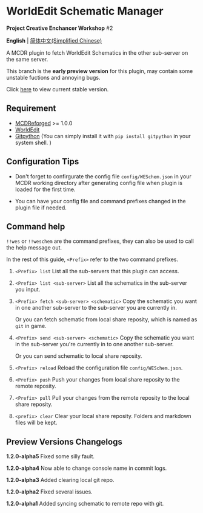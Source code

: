 # WorldEdit Schematic Manager

**Project Creative Enchancer Workshop** #2

  **English** | [简体中文(Simplified Chinese)](https://github.com/ra1ny-yuki/weschem/blob/git_test/README_zh.md)

  A MCDR plugin to fetch WorldEdit Schematics in the other sub-server on the same server.
  
  This branch is the **early preview version** for this plugin, may contain some unstable fuctions and annoying bugs.
  
  Click [here](https://github.com/Lazy-Bing-Server/weschem) to view current stable version.

## Requirement
- [MCDReforged](https://github.com/Fallen-Breath/MCDReforged/) >= 1.0.0
- [WorldEdit](https://www.curseforge.com/minecraft/mc-mods/worldedit)
- [Gitpython](https://pypi.org/project/GitPython/) (You can simply install it with `pip install gitpython` in your system shell. )

## Configuration Tips
- Don't forget to confirgurate the config file `config/WESchem.json` in your MCDR working directory after generating config file when plugin is loaded for the first time.

- You can have your config file and command prefixes changed in the plugin file if needed.

## Command help
`!!wes` or `!!weschem` are the command prefixes, they can also be used to call the help message out.

In the rest of this guide, `<Prefix>` refer to the two command prefixes.

1. `<Prefix> list` 
List all the sub-servers that this plugin can access.

2. `<Prefix> list <sub-server>`
List all the schematics in the sub-server you input.

3. `<Prefix> fetch <sub-server> <schematic>`
  Copy the schematic you want in one another sub-server to the sub-server you are currently in.

   Or you can fetch schematic from local share reposity, which is named as `git` in game.

4. `<Prefix> send <sub-server> <schematic>`
  Copy the schematic you want in the sub-server you're currently in to one another sub-server.

   Or you can send schematic to local share reposity.

5. `<Prefix> reload`
  Reload the configuration file `config/WESchem.json`.

6. `<Prefix> push`
  Push your changes from local share reposity to the remote reposity.

7. `<Prefix> pull`
   Pull your changes from the remote reposity to the local share reposity.

8. `<prefix> clear`
   Clear your local share reposity. Folders and markdown files will be kept.
     
## Preview Versions Changelogs

**1.2.0-alpha5** Fixed some silly fault.

**1.2.0-alpha4** Now able to change console name in commit logs.
  
**1.2.0-alpha3** Added clearing local git repo.

**1.2.0-alpha2** Fixed several issues.

**1.2.0-alpha1** Added syncing schematic to remote repo with git.


